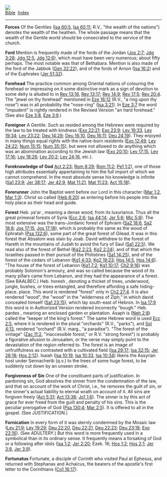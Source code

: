 [![](../../cdshop/ithlogo.png)](../../index)  
[Bible](../index)  [Index](index) 

------------------------------------------------------------------------

<span id="000">**Forces**</span> Of the Gentiles ([Isa
60:5](../kjv/isa060.htm#005), [Isa 60:11](../kjv/isa060.htm#011); R.V.,
"the wealth of the nations") denotes the wealth of the heathen. The
whole passage means that the wealth of the Gentile world should be
consecrated to the service of the church.

<span id="001">**Ford**</span> Mention is frequently made of the fords
of the Jordan ([Jos 2:7](../kjv/jos002.htm#007); [Jdg
3:28](../kjv/jdg003.htm#028); [Jdg 12:5](../kjv/jdg012.htm#005), [Jdg
12:6](../kjv/jdg012.htm#006)), which must have been very numerous; about
fifty perhaps. The most notable was that of Bethabara. Mention is also
made of the ford of the Jabbok ([Gen 32:22](../kjv/gen032.htm#022)), and
of the fords of Arnon ([Isa 16:2](../kjv/isa016.htm#002)) and of the
Euphrates ([Jer 51:32](../kjv/jer051.htm#032)).

<span id="002">**Forehead**</span> The practice common among Oriental
nations of colouring the forehead or impressing on it some distinctive
mark as a sign of devotion to some deity is alluded to in [Rev
13:16](../kjv/rev013.htm#016), [Rev 13:17](../kjv/rev013.htm#017); [Rev
14:9](../kjv/rev014.htm#009); [Rev 17:5](../kjv/rev017.htm#005); [Rev
20:4](../kjv/rev020.htm#004). The "jewel on thy forehead" mentioned in
[Eze 16:12](../kjv/eze016.htm#012) (R.V., "a ring upon thy nose") was in
all probability the "nose-ring" ([Isa 3:21](../kjv/isa003.htm#021)). In
[Eze 3:7](../kjv/eze003.htm#007) the word "impudent" is rightly rendered
in the Revised Version "an hard forehead." (See also [Eze
3:8](../kjv/eze003.htm#008), [Eze 3:9](../kjv/eze003.htm#009).)

<span id="003">**Foreigner**</span> A Gentile. Such as resided among the
Hebrews were required by the law to be treated with kindness ([Exo
22:21](../kjv/exo022.htm#021); [Exo 23:9](../kjv/exo023.htm#009); [Lev
19:33](../kjv/lev019.htm#033), [Lev 19:34](../kjv/lev019.htm#034); [Lev
23:22](../kjv/lev023.htm#022); [Deu 14:28](../kjv/deu014.htm#028); [Deu
16:10](../kjv/deu016.htm#010), [Deu 16:11](../kjv/deu016.htm#011); [Deu
24:19](../kjv/deu024.htm#019)). They enjoyed in many things equal rights
with the native-born residents ([Exo 12:49](../kjv/exo012.htm#049); [Lev
24:22](../kjv/lev024.htm#022); [Num 15:15](../kjv/num015.htm#015); [Num
35:15](../kjv/num035.htm#015)), but were not allowed to do anything
which was an abomination according to the Jewish law ([Exo
20:10](../kjv/exo020.htm#010); [Lev 17:15](../kjv/lev017.htm#015), [Lev
17:16](../kjv/lev017.htm#016); [Lev 18:26](../kjv/lev018.htm#026); [Lev
20:2](../kjv/lev020.htm#002); [Lev 24:16](../kjv/lev024.htm#016), etc.).

<span id="004">**Foreknowledge of God**</span> [Act
2:23](../kjv/act002.htm#023); [Rom 8:29](../kjv/rom008.htm#029); [Rom
11:2](../kjv/rom011.htm#002); [Pe1 1:2](../kjv/pe1001.htm#002)), one of
those high attributes essentially appertaining to him the full import of
which we cannot comprehend. In the most absolute sense his knowledge is
infinite ([Sa1 23:9](../kjv/sa1023.htm#009); [Jer
38:17](../kjv/jer038.htm#017); [Jer 42:9](../kjv/jer042.htm#009), [Mat
11:21](../kjv/mat011.htm#021), [Mat 11:23](../kjv/mat011.htm#023); [Act
15:18](../kjv/act015.htm#018)).

<span id="005">**Forerunner**</span> John the Baptist went before our
Lord in this character ([Mar 1:2](../kjv/mar001.htm#002), [Mar
1:3](../kjv/mar001.htm#003)). Christ so called ([Heb
6:20](../kjv/heb006.htm#020)) as entering before his people into the
holy place as their head and guide.

<span id="006">**Forest**</span> Heb. ya'ar , meaning a dense wood, from
its luxuriance. Thus all the great primeval forests of Syria ([Ecc
2:6](../kjv/ecc002.htm#006); [Isa 44:14](../kjv/isa044.htm#014); [Jer
5:6](../kjv/jer005.htm#006); [Mic 5:8](../kjv/mic005.htm#008)). The most
extensive was the trans-Jordanic forest of Ephraim ([Sa2
18:6](../kjv/sa2018.htm#006), [Sa2 18:8](../kjv/sa2018.htm#008); [Jos
17:15](../kjv/jos017.htm#015), [Jos 17:18](../kjv/jos017.htm#018)),
which is probably the same as the wood of Ephratah ([Psa
132:6](../kjv/psa132.htm#006)), some part of the great forest of Gilead.
It was in this forest that Absalom was slain by Joab. David withdrew to
the forest of Hareth in the mountains of Judah to avoid the fury of Saul
([Sa1 22:5](../kjv/sa1022.htm#005)). We read also of the forest of
Bethel ([Kg2 2:23](../kjv/kg2002.htm#023), [Kg2
2:24](../kjv/kg2002.htm#024)), and of that which the Israelites passed
in their pursuit of the Philistines ([Sa1
14:25](../kjv/sa1014.htm#025)), and of the forest of the cedars of
Lebanon ([Kg1 4:33](../kjv/kg1004.htm#033); [Kg2
19:23](../kjv/kg2019.htm#023); [Hos 14:5](../kjv/hos014.htm#005), [Hos
14:6](../kjv/hos014.htm#006)). "The house of the forest of Lebanon ([Kg1
7:2](../kjv/kg1007.htm#002); [Kg1 10:17](../kjv/kg1010.htm#017); [Ch2
9:16](../kjv/ch2009.htm#016)) was probably Solomon's armoury, and was so
called because the wood of its many pillars came from Lebanon, and they
had the appearance of a forest. (See BAALBEC.) Heb. horesh , denoting a
thicket of trees, underwood, jungle, bushes, or trees entangled, and
therefore affording a safe hiding-place. place. This word is rendered
"forest" only in [Ch2 27:4](../kjv/ch2027.htm#004). It is also rendered
"wood", the "wood" in the "wilderness of Ziph," in which david concealed
himself ([Sa1 23:15](../kjv/sa1023.htm#015)), which lay south-east of
Hebron. In [Isa 17:9](../kjv/isa017.htm#009) this word is in Authorized
Version rendered incorrectly "bough." Heb. pardes , meaning an enclosed
garden or plantation. Asaph is ([Neh 2:8](../kjv/neh002.htm#008)) called
the "keeper of the king's forest." The same Hebrew word is used [Ecc
2:5](../kjv/ecc002.htm#005), where it is rendered in the plural
"orchards" (R.V., "parks"), and [Sol 4:13](../kjv/sol004.htm#013),
rendered "orchard" (R.V. marg., "a paradise"). "The forest of the
vintage" ([Zac 11:2](../kjv/zac011.htm#002), "inaccessible forest," or
R.V. "strong forest") is probably a figurative allusion to Jerusalem, or
the verse may simply point to the devastation of the region referred to.
The forest is an image of unfruitfulness as contrasted with a cultivated
field ([Isa 29:17](../kjv/isa029.htm#017); [Isa
32:15](../kjv/isa032.htm#015); [Jer 26:18](../kjv/jer026.htm#018); [Hos
2:12](../kjv/hos002.htm#012)). Isaiah ([Isa
10:19](../kjv/isa010.htm#019), [Isa 10:33](../kjv/isa010.htm#033), [Isa
10:34](../kjv/isa010.htm#034)) likens the Assyrian host under
Sennacherib (q.v.) to the trees of some huge forest, to be suddenly cut
down by an unseen stroke.

<span id="007">**Forgiveness of Sin**</span> One of the constituent
parts of justification. In pardoning sin, God absolves the sinner from
the condemnation of the law, and that on account of the work of Christ,
i.e., he removes the guilt of sin, or the sinner's actual liability to
eternal wrath on account of it. All sins are forgiven freely ([Act
5:31](../kjv/act005.htm#031); [Act 13:38](../kjv/act013.htm#038); [Jo1
1:6](../kjv/jo1001.htm#006)). The sinner is by this act of grace for
ever freed from the guilt and penalty of his sins. This is the peculiar
prerogative of God ([Psa 130:4](../kjv/psa130.htm#004); [Mar
2:5](../kjv/mar002.htm#005)). It is offered to all in the gospel. (See
JUSTIFICATION.)

<span id="008">**Fornication**</span> In every form of it was sternly
condemned by the Mosaic law ([Lev 21:9](../kjv/lev021.htm#009); [Lev
19:29](../kjv/lev019.htm#029); [Deu 22:20](../kjv/deu022.htm#020), [Deu
22:21](../kjv/deu022.htm#021), [Deu 22:23](../kjv/deu022.htm#023); [Deu
23:18](../kjv/deu023.htm#018); [Exo 22:16](../kjv/exo022.htm#016)). (See
ADULTERY.) But this word is more frequently used in a symbolical than in
its ordinary sense. It frequently means a forsaking of God or a
following after idols ([Isa 1:2](../kjv/isa001.htm#002); [Jer
2:20](../kjv/jer002.htm#020); Ezek. 16; [Hos
1:2](../kjv/hos001.htm#002); [Hos 2:1](../kjv/hos002.htm#001); [Jer
3:8](../kjv/jer003.htm#008), [Jer 3:9](../kjv/jer003.htm#009)).

<span id="009">**Fortunatus**</span> Fortunate, a disciple of Corinth
who visited Paul at Ephesus, and returned with Stephanas and Achaicus,
the bearers of the apostle's first letter to the Corinthians ([Co1
16:17](../kjv/co1016.htm#017)).
